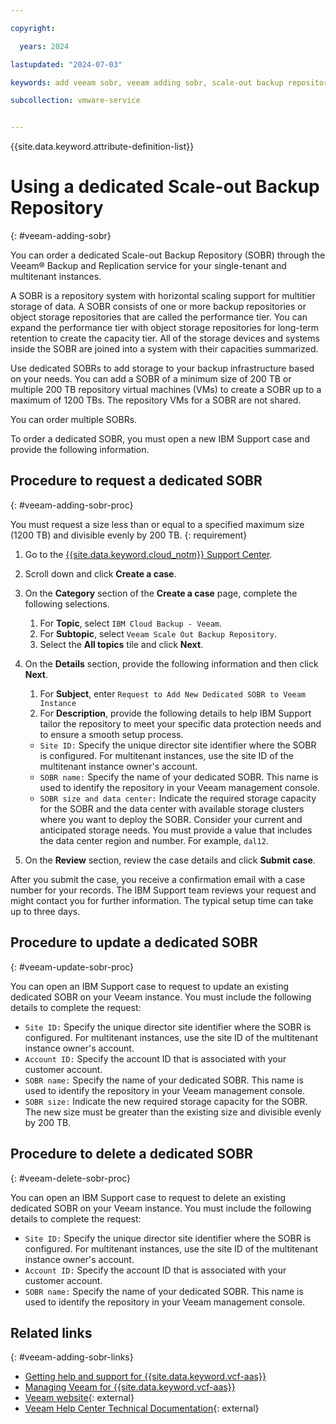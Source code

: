 ```yaml
---

copyright:

  years: 2024

lastupdated: "2024-07-03"

keywords: add veeam sobr, veeam adding sobr, scale-out backup repository

subcollection: vmware-service


---
```


{{site.data.keyword.attribute-definition-list}}

# Using a dedicated Scale-out Backup Repository
{: #veeam-adding-sobr}

You can order a dedicated Scale-out Backup Repository (SOBR) through the Veeam® Backup and Replication service for your single-tenant and multitenant instances.

A SOBR is a repository system with horizontal scaling support for multitier storage of data. A SOBR consists of one or more backup repositories or object storage repositories that are called the performance tier. You can expand the performance tier with object storage repositories for long-term retention to create the capacity tier. All of the storage devices and systems inside the SOBR are joined into a system with their capacities summarized.

Use dedicated SOBRs to add storage to your backup infrastructure based on your needs. You can add a SOBR of a minimum size of 200 TB or multiple 200 TB repository virtual machines (VMs) to create a SOBR up to a maximum of 1200 TBs. The repository VMs for a SOBR are not shared.

You can order multiple SOBRs.

To order a dedicated SOBR, you must open a new IBM Support case and provide the following information.

## Procedure to request a dedicated SOBR
{: #veeam-adding-sobr-proc}

You must request a size less than or equal to a specified maximum size (1200 TB) and divisible evenly by 200 TB.
{: requirement}

1. Go to the [{{site.data.keyword.cloud_notm}} Support Center](https://cloud.ibm.com/unifiedsupport/supportcenter).
2. Scroll down and click **Create a case**.
3. On the **Category** section of the **Create a case** page, complete the following selections.
    1. For **Topic**, select `IBM Cloud Backup - Veeam`.
    2. For **Subtopic**, select `Veeam Scale Out Backup Repository`.
    3. Select the **All topics** tile and click **Next**.
4. On the **Details** section, provide the following information and then click **Next**.
    1. For **Subject**, enter `Request to Add New Dedicated SOBR to Veeam Instance`
    2. For **Description**, provide the following details to help IBM Support tailor the repository to meet your specific data protection needs and to ensure a smooth setup process.

    * `Site ID:` Specify the unique director site identifier where the SOBR is configured. For multitenant instances, use the site ID of the multitenant instance owner's account.
    * `SOBR name:` Specify the name of your dedicated SOBR. This name is used to identify the repository in your Veeam management console.
    * `SOBR size and data center:` Indicate the required storage capacity for the SOBR and the data center with available storage clusters where you want to deploy the SOBR. Consider your current and anticipated storage needs. You must provide a value that includes the data center region and number. For example, `dal12`.

5. On the **Review** section, review the case details and click **Submit case**.

After you submit the case, you receive a confirmation email with a case number for your records. The IBM Support team reviews your request and might contact you for further information. The typical setup time can take up to three days.

## Procedure to update a dedicated SOBR
{: #veeam-update-sobr-proc}

You can open an IBM Support case to request to update an existing dedicated SOBR on your Veeam instance. You must include the following details to complete the request:

* `Site ID:` Specify the unique director site identifier where the SOBR is configured. For multitenant instances, use the site ID of the multitenant instance owner's account.
* `Account ID:` Specify the account ID that is associated with your customer account.
* `SOBR name:` Specify the name of your dedicated SOBR. This name is used to identify the repository in your Veeam management console.
* `SOBR size:` Indicate the new required storage capacity for the SOBR. The new size must be greater than the existing size and divisible evenly by 200 TB.

## Procedure to delete a dedicated SOBR
{: #veeam-delete-sobr-proc}

You can open an IBM Support case to request to delete an existing dedicated SOBR on your Veeam instance. You must include the following details to complete the request:

* `Site ID:` Specify the unique director site identifier where the SOBR is configured. For multitenant instances, use the site ID of the multitenant instance owner's account.
* `Account ID:` Specify the account ID that is associated with your customer account.
* `SOBR name:` Specify the name of your dedicated SOBR. This name is used to identify the repository in your Veeam management console.

## Related links
{: #veeam-adding-sobr-links}

* [Getting help and support for {{site.data.keyword.vcf-aas}}](/docs/vmware-service?topic=vmware-service-support)
* [Managing Veeam for {{site.data.keyword.vcf-aas}}](/docs/vmware-service?topic=vmware-service-tenant-veeam)
* [Veeam website](https://www.veeam.com/){: external}
* [Veeam Help Center Technical Documentation](https://www.veeam.com/support/help-center-technical-documentation.html?productId=8&version=product%3A8%2F221){: external}
